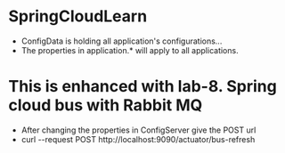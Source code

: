 # SpringCloudLearn
- ConfigData is holding all application's configurations...
- The properties in application.* will apply to all applications.
# This is enhanced with lab-8. Spring cloud bus with Rabbit MQ
- After changing the properties in ConfigServer give the POST url
- curl --request POST http://localhost:9090/actuator/bus-refresh
